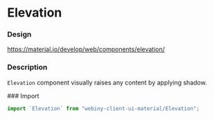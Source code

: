 # Elevation

### Design
<a href="https://material.io/develop/web/components/elevation/" target="_blank">https://material.io/develop/web/components/elevation/</a>

### Description
`Elevation` component visually raises any content by applying shadow.

### Import
```js
import `Elevation` from "webiny-client-ui-material/Elevation";
```